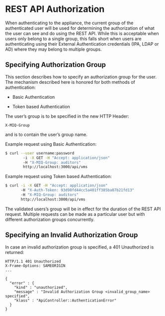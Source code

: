# REST API Authorization

When authenticating to the appliance, the current group of the
authenticated user will be used for determining the authorization of
what the user can see and do using the REST API. While this is
acceptable when users only belong to a single group, this falls short
when users are authenticating using their External Authentication
credentials (IPA, LDAP or AD) where they may belong to multiple groups.

## Specifying Authorization Group

This section describes how to specify an authorization group for the
user. The mechanism described here is honored for both methods of
authentication:

  - Basic Authentication

  - Token based Authentication

The user’s group is to be specified in the new HTTP Header:

``` data
X-MIQ-Group
```

and is to contain the user’s group name.

Example request using Basic Authentication:

``` sh
$ curl --user username:password
        -i -X GET -H "Accept: application/json"
        -H "X-MIQ-Group: auditors"
        http://localhost:3000/api/vms
```

Example request using Token based Authentication:

``` sh
$ curl -i -X GET -H "Accept: application/json"
       -H "X-Auth-Token: 93d98fd44cc5a401ff385ba87b21fd13"
       -H "X-MIQ-Group: auditors"
       http://localhost:3000/api/vms
```

The validated users’s group will be in effect for the duration of the
REST API request. Multiple requests can be made as a particular user but
with different authorization groups concurrently.

## Specifying an Invalid Authorization Group

In case an invalid authorization group is specified, a 401 Unauthorized
is returned:

``` data
HTTP/1.1 401 Unauthorized
X-Frame-Options: SAMEORIGIN
...

{
  "error" : {
    "kind" : "unauthorized",
    "message" : "Invalid Authorization Group <invalid_group_name> specified",
    "klass" : "ApiController::AuthenticationError"
  }
}
```
